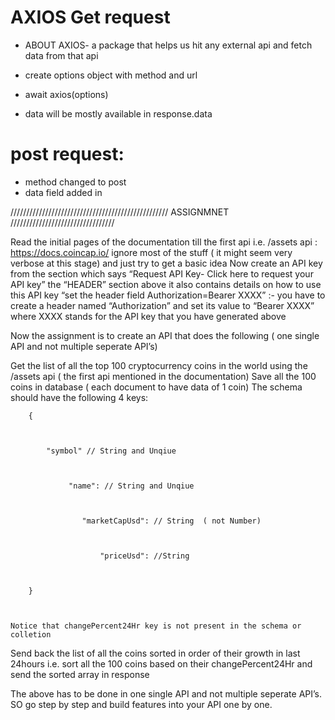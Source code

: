# AXIOS Get request

- ABOUT AXIOS- a package that helps us hit any external api and fetch data from that api


- create options object with method and url
- await axios(options)
- data will be mostly available in response.data

# post request:
- method changed to post
- data field added in 


//////////////////////////////////////////////////                           ASSIGNMNET                     /////////////////////////////////

Read the initial pages of the documentation till the first api i.e. /assets api  : https://docs.coincap.io/
ignore most of the stuff ( it might seem very verbose at this stage) and just try to get a basic idea 
Now create an API key from the section which says  “Request API Key- Click here to request your API key”
the “HEADER” section above it also contains details on how to use this API key
“set the header field Authorization=Bearer XXXX” :- you have to create a header named “Authorization” and set its value to “Bearer XXXX” where XXXX stands for the API key that you have generated above






Now the assignment is to create an API that does the following ( one single API and not multiple seperate API’s)



Get the list of all the top 100 cryptocurrency coins in the world using the /assets api ( the first api mentioned in the documentation)
Save all the 100 coins in database ( each document to have data of 1 coin)
The schema should have the following 4 keys:


        {



            "symbol" // String and Unqiue



                 "name": // String and Unqiue



                    "marketCapUsd": // String  ( not Number)



                        "priceUsd": //String



        }



    Notice that changePercent24Hr key is not present in the schema or colletion







Send back the list of all the coins sorted in order of their growth in last 24hours   i.e. sort all the 100 coins based on their changePercent24Hr and send the sorted array in response


    



The above has to be done in one single API and not multiple seperate API’s. SO go step by step and build features into your API one by one.
